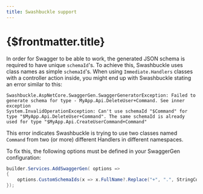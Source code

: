 ```yaml
---
title: Swashbuckle support
---
```


# {$frontmatter.title}

In order for Swagger to be able to work, the generated JSON schema is required to have unique `schemaId`'s. To achieve this, Swashbuckle uses class names as simple `schemaId`'s. When using `Immediate.Handlers` classes with a controller action inside, you might end up with Swashbuckle stating an error similar to this:

```
Swashbuckle.AspNetCore.SwaggerGen.SwaggerGeneratorException: Failed to generate schema for type - MyApp.Api.DeleteUser+Command. See inner exception
System.InvalidOperationException: Can't use schemaId "$Command" for type "$MyApp.Api.DeleteUser+Command". The same schemaId is already used for type "$MyApp.Api.CreateUserCommand+Command"
```

This error indicates Swashbuckle is trying to use two classes named `Command` from two (or more) different Handlers in different namespaces.

To fix this, the following options must be defined in your SwaggerGen configuration:

```cs |copy|title=Program.cs
builder.Services.AddSwaggerGen( options =>
{
    options.CustomSchemaIds(x => x.FullName?.Replace("+", ".", StringComparison.Ordinal));
});
```

